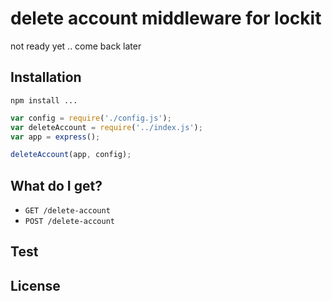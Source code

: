 # delete account middleware for lockit

not ready yet .. come back later

## Installation

`npm install ...`

```js
var config = require('./config.js');
var deleteAccount = require('../index.js');
var app = express();

deleteAccount(app, config);
```

## What do I get?

 - `GET /delete-account`
 - `POST /delete-account`

## Test

## License